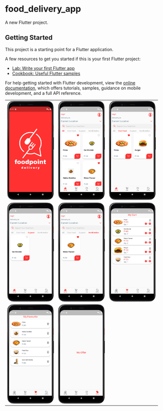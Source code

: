 # food_delivery_app

A new Flutter project.

## Getting Started

This project is a starting point for a Flutter application.

A few resources to get you started if this is your first Flutter project:

- [Lab: Write your first Flutter app](https://docs.flutter.dev/get-started/codelab)
- [Cookbook: Useful Flutter samples](https://docs.flutter.dev/cookbook)

For help getting started with Flutter development, view the
[online documentation](https://docs.flutter.dev/), which offers tutorials,
samples, guidance on mobile development, and a full API reference.
<table>
  <tr>
    <td><img src="assets/output/food/2.png" </td>
    <td><img src="assets/output/food/3.png" </td>
    <td><img src="assets/output/food/4.png" </td>
  </tr>
  <tr>
    <td><img src="assets/output/food/5.png" </td>
      <td><img src="assets/output/food/6.png" </td>
        <td><img src="assets/output/food/7.png" </td>
  </tr>
  
  <tr>
    <td><img src="assets/output/food/8.png" </td>
      <td><img src="assets/output/food/9.png" </td>
      
  </tr>
</table>




